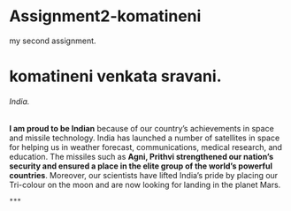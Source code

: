 # Assignment2-komatineni
my second assignment.
# komatineni venkata sravani.
###### India.

 **I am proud to be Indian** because of our country’s achievements in space and missile technology. India has launched a number of satellites in space for helping us in weather forecast, communications, medical research, and education. The missiles such as **Agni, Prithvi strengthened our nation’s security and ensured a place in the elite group of the world’s powerful countries**. Moreover, our scientists have lifted India’s pride by placing our Tri-colour on the moon and are now looking for landing in the planet Mars.
    

    ***